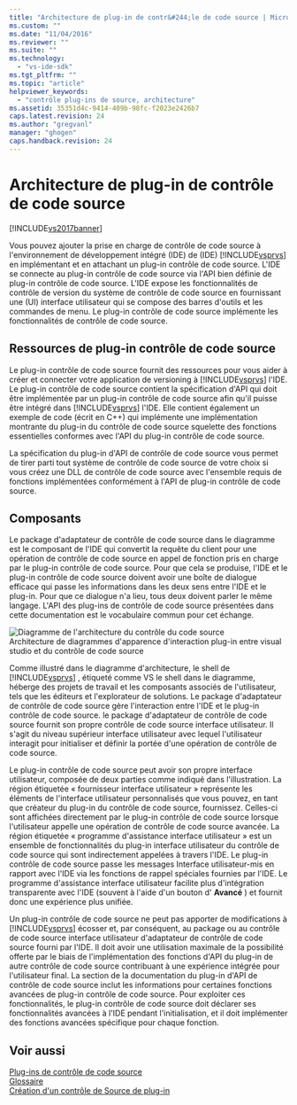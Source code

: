 ```yaml
---
title: "Architecture de plug-in de contr&#244;le de code source | Microsoft Docs"
ms.custom: ""
ms.date: "11/04/2016"
ms.reviewer: ""
ms.suite: ""
ms.technology: 
  - "vs-ide-sdk"
ms.tgt_pltfrm: ""
ms.topic: "article"
helpviewer_keywords: 
  - "contrôle plug-ins de source, architecture"
ms.assetid: 35351d4c-9414-409b-98fc-f2023e2426b7
caps.latest.revision: 24
ms.author: "gregvanl"
manager: "ghogen"
caps.handback.revision: 24
---
```

# Architecture de plug-in de contr&#244;le de code source
[!INCLUDE[vs2017banner](../../code-quality/includes/vs2017banner.md)]

Vous pouvez ajouter la prise en charge de contrôle de code source à l'environnement de développement intégré \(IDE\) de \(IDE\) [!INCLUDE[vsprvs](../../code-quality/includes/vsprvs_md.md)] en implémentant et en attachant un plug\-in contrôle de code source.  L'IDE se connecte au plug\-in contrôle de code source via l'API bien définie de plug\-in contrôle de code source.  L'IDE expose les fonctionnalités de contrôle de version du système de contrôle de code source en fournissant une \(UI\) interface utilisateur qui se compose des barres d'outils et les commandes de menu.  Le plug\-in contrôle de code source implémente les fonctionnalités de contrôle de code source.  
  
## Ressources de plug\-in contrôle de code source  
 Le plug\-in contrôle de code source fournit des ressources pour vous aider à créer et connecter votre application de versioning à [!INCLUDE[vsprvs](../../code-quality/includes/vsprvs_md.md)] l'IDE.  Le plug\-in contrôle de code source contient la spécification d'API qui doit être implémentée par un plug\-in contrôle de code source afin qu'il puisse être intégré dans [!INCLUDE[vsprvs](../../code-quality/includes/vsprvs_md.md)] l'IDE.  Elle contient également un exemple de code \(écrit en C\+\+\) qui implémente une implémentation montrante du plug\-in du contrôle de code source squelette des fonctions essentielles conformes avec l'API du plug\-in contrôle de code source.  
  
 La spécification du plug\-in d'API de contrôle de code source vous permet de tirer parti tout système de contrôle de code source de votre choix si vous créez une DLL de contrôle de code source avec l'ensemble requis de fonctions implémentées conformément à l'API de plug\-in contrôle de code source.  
  
## Composants  
 Le package d'adaptateur de contrôle de code source dans le diagramme est le composant de l'IDE qui convertit la requête du client pour une opération de contrôle de code source en appel de fonction pris en charge par le plug\-in contrôle de code source.  Pour que cela se produise, l'IDE et le plug\-in contrôle de code source doivent avoir une boîte de dialogue efficace qui passe les informations dans les deux sens entre l'IDE et le plug\-in.  Pour que ce dialogue n'a lieu, tous deux doivent parler le même langage.  L'API des plug\-ins de contrôle de code source présentées dans cette documentation est le vocabulaire commun pour cet échange.  
  
 ![Diagramme de l'architecture du contrôle du code source](~/docs/extensibility/internals/media/vs_sccsdk_plug_in_arch.gif "vs\_sccsdk\_plug\_in\_arch")  
Architecture de diagrammes d'apparence d'interaction plug\-in entre visual studio et du contrôle de code source  
  
 Comme illustré dans le diagramme d'architecture, le shell de [!INCLUDE[vsprvs](../../code-quality/includes/vsprvs_md.md)] , étiqueté comme VS le shell dans le diagramme, héberge des projets de travail et les composants associés de l'utilisateur, tels que les éditeurs et l'explorateur de solutions.  Le package d'adaptateur de contrôle de code source gère l'interaction entre l'IDE et le plug\-in contrôle de code source.  le package d'adaptateur de contrôle de code source fournit son propre contrôle de code source interface utilisateur.  Il s'agit du niveau supérieur interface utilisateur avec lequel l'utilisateur interagit pour initialiser et définir la portée d'une opération de contrôle de code source.  
  
 Le plug\-in contrôle de code source peut avoir son propre interface utilisateur, composée de deux parties comme indiqué dans l'illustration.  La région étiquetée « fournisseur interface utilisateur » représente les éléments de l'interface utilisateur personnalisés que vous pouvez, en tant que créateur du plug\-in du contrôle de code source, fournissez.  Celles\-ci sont affichées directement par le plug\-in contrôle de code source lorsque l'utilisateur appelle une opération de contrôle de code source avancée.  La région étiquetée « programme d'assistance interface utilisateur » est un ensemble de fonctionnalités du plug\-in interface utilisateur du contrôle de code source qui sont indirectement appelées à travers l'IDE.  Le plug\-in contrôle de code source passe les messages Interface utilisateur\-mis en rapport avec l'IDE via les fonctions de rappel spéciales fournies par l'IDE.  Le programme d'assistance interface utilisateur facilite plus d'intégration transparente avec l'IDE \(souvent à l'aide d'un bouton d' **Avancé** \) et fournit donc une expérience plus unifiée.  
  
 Un plug\-in contrôle de code source ne peut pas apporter de modifications à [!INCLUDE[vsprvs](../../code-quality/includes/vsprvs_md.md)] écosser et, par conséquent, au package ou au contrôle de code source interface utilisateur d'adaptateur de contrôle de code source fourni par l'IDE.  Il doit avoir une utilisation maximale de la possibilité offerte par le biais de l'implémentation des fonctions d'API du plug\-in de autre contrôle de code source contribuant à une expérience intégrée pour l'utilisateur final.  La section de la documentation du plug\-in d'API de contrôle de code source inclut les informations pour certaines fonctions avancées de plug\-in contrôle de code source.  Pour exploiter ces fonctionnalités, le plug\-in contrôle de code source doit déclarer ses fonctionnalités avancées à l'IDE pendant l'initialisation, et il doit implémenter des fonctions avancées spécifique pour chaque fonction.  
  
## Voir aussi  
 [Plug\-ins de contrôle de code source](../../extensibility/source-control-plug-ins.md)   
 [Glossaire](../../extensibility/source-control-plug-in-glossary.md)   
 [Création d'un contrôle de Source de plug\-in](../../extensibility/internals/creating-a-source-control-plug-in.md)